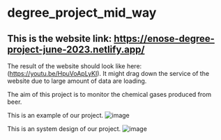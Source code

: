 # degree_project_mid_way

## This is the website link: https://enose-degree-project-june-2023.netlify.app/

The result of the website should look like here: (https://youtu.be/HpuVoApLyKI). It might drag down the service of the website due to large amount of data are loading.

The aim of this project is to monitor the chemical gases produced from beer. 

This is an example of our project.
![image](https://user-images.githubusercontent.com/118713625/230039753-0c7cd96a-ec80-4d8e-bc67-9af39698a13c.png)

This is an system design of our project.
![image](https://user-images.githubusercontent.com/118713625/230041159-1349cbe9-ed00-4021-bf23-3569c23ad912.png)
